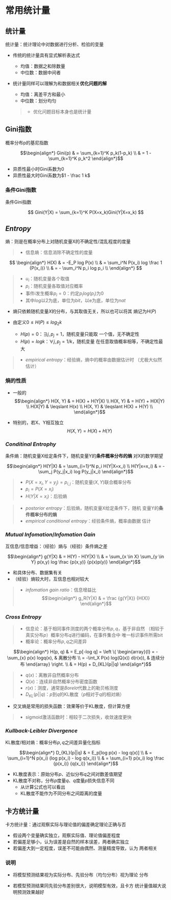 #	常用统计量

##	统计量

统计量：统计理论中对数据进行分析、检验的变量

-	传统的统计量具有显式解析表达式
	-	均值：数据之和除数量
	-	中位数：数据中间者

-	统计量同样可以理解为和数据相关**优化问题的解**
	-	均值：离差平方和最小
	-	中位数：划分均匀

	> - 优化问题目标本身也是统计量

##	Gini指数

概率分布p的基尼指数

$$\begin{align*}
Gini(p) & = \sum_{k=1}^K p_k(1-p_k) \\
	& = 1 - \sum_{k=1}^K p_k^2
\end{align*}$$

-	异质性最小时Gini系数为0
-	异质性最大时Gini系数为$1 - \frac 1 k$

###	条件Gini指数

条件Gini指数

$$
Gini(Y|X) = \sum_{k=1}^K P(X=x_k)Gini(Y|X=x_k)
$$

##	*Entropy*

熵：则是在概率分布上对随机变量X的不确定性/混乱程度的度量

> - 信息熵：信息消除不确定性的度量

$$
\begin{align*}
H(X) & = -E_P log P(x) \\
& = \sum_i^N P(x_i) log \frac 1 {P(x_i)} \\
& = - \sum_i^N p_i log p_i \\
\end{align*}
$$


> - $u_i$：随机变量各个取值
> - $p_i$：随机变量各取值对应概率
> - 事件i发生概率$p_i=0$：约定$p_i log(p_i)$为0
> - 其中$log$以2为底，单位为*bit*，以e为底，单位为*nat*

-	熵只依赖随机变量$X$的分布，与其取值无关，所以也可以将其
	熵记为$H(P)$

-	由定义$0 \leq H(P) \leq log_2 k$
	-	$H(p) = 0$：$\exists j, p_j=1$，随机变量只能取
		一个值，无不确定性
	-	$H(p) = log k$：$\forall j, p_j=1/k$，随机变量
		在任意取值概率相等，不确定性最大

> - *empirical entropy*：经验熵，熵中的概率由数据估计时
	（尤极大似然估计）

###	熵的性质

-	一般的
	$$\begin{align*}
	H(X, Y) & = H(X) + H(Y|X) \\
	H(X, Y) & = H(Y) + H(X|Y) \\
	H(X|Y) & \leqslant H(x) \\
	H(X, Y) & \leqslant H(X) + H(Y) \\
	\end{align*}$$

-	特别的，若X、Y相互独立
	$$
	H(X, Y) = H(X) + H(Y)
	$$

###	*Conditinal Entrophy*

条件熵：随机变量X给定条件下，随机变量Y的**条件概率分布的熵**
对X的数学期望

$$\begin{align*}
H(Y|X) & = \sum_{i=1}^N p_i H(Y|X=x_i) \\
H(Y|x=x_i) & = - \sum_j P(y_j|x_i) log P(y_j|x_i)
\end{align*}$$

> - $P(X=x_i, Y=y_j)=p_{i,j}$：随机变量$(X,Y)$联合概率分布
> - $p_i=P(X=x_i)$
> - $H(Y|X=x_i)$：后验熵

> - *postorior entropy*：后验熵，随机变量X给定条件下，随机
	变量Y的**条件概率分布的熵**
> - *empirical conditional entropy*：经验条件熵，概率由数据
	估计

###	*Mutual Infomation*/*Infomation Gain*

互信息/信息增益：（经验）熵与（经验）条件熵之差

$$\begin{align*}
g(Y|X) & = H(Y) - H(Y|X) \\
& = \sum_{x \in X} \sum_{y \in Y} p(x,y) log
	\frac {p(x,y)} {p(x)p(y)}
\end{align*}$$

-	和具体分布、数据集有关
-	（经验）熵较大时，互信息也相对较大

> - *infomation gain ratio*：信息增益比
	$$\begin{align*}
	g_R(Y|X) & = \frac {g(Y|X)} {H(X)}
	\end{align*}$$

###	*Cross Entropy*

> - 信息论：基于相同事件测度的两个概率分布$p, q$，基于非自然
	（相较于真实分布$p$）概率分布$q$进行编码，在事件集合中
	唯一标识事件所需bit
> - 概率论：概率分布$p, q$之间差异

$$\begin{align*}
H(p, q) & = E_p[-log q] = \left \{ \begin{array}{l}
	= -\sum_{x} p(x) logq(x), & 离散分布 \\
	= -\int_X P(x) log(Q(x)) d(r(x)), & 连续分布
\end{array} \right. \\
& = H(p) + D_{KL}(p||q)
\end{align*}$$

> - $q(x)$：离散非自然概率分布
> - $Q(x)$：连续非自然概率分布密度函数
> - $r(x)$：测度，通常是$Borel \sigma$代数上的勒贝格测度
> - $D_{KL}(p||q)$：$p$到$q$的KL散度（$p$相对于$q$的相对熵）

-	交叉熵是常用的损失函数：效果等价于KL散度，但计算方便

> - sigmoid激活函数时：相较于二次损失，收敛速度更快

###	*Kullback-Leibler Divergence*

KL散度/相对熵：概率分布$p, q$之间差异量化指标

$$\begin{align*}
D_{KL}(p||q) & = E_p[log p(x) - log q(x)] \\
& = \sum_{i=1}^N p(x_i) (log p(x_i) - log q(x_i)) \\
& = \sum_{i=1} p(x_i) log \frac {p(x_i)} {q(x_i)}
\end{align*}$$

-	KL散度表示：原始分布$p$、近似分布$q$之间对数差值期望
-	KL散度不对称，分布$p$度量$q$、$q$度量$p$损失信息不同
	-	从计算公式也可以看出
	-	KL散度不能作为不同分布之间距离的度量

##	卡方统计量

卡方统计量：通过观察实际与理论值的偏差确定理论正确与否

-	假设两个变量确实独立，观察实际值、理论值偏差程度
-	若偏差足够小，认为误差是自然的样本误差，两者确实独立
-	若偏差大到一定程度，误差不可能由偶然、测量精度导致，认为
	两者相关

###	说明

-	将模型预测结果视为实际分布、先验分布（均匀分布）视为理论
	分布

-	若模型预测结果同先验分布差别很大，说明模型有效，且卡方
	统计量值越大说明预测效果越好

